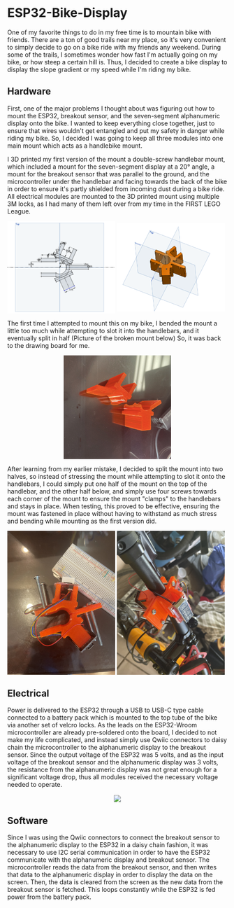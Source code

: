 # ESP32-Bike-Display
One of my favorite things to do in my free time is to mountain bike with friends. There are a ton of good trails near my place, so it's very convenient to simply decide to go on a bike ride with my friends any weekend. During some of the trails, I sometimes wonder how fast I'm actually going on my bike, or how steep a certain hill is. Thus, I decided to create a bike display to display the slope gradient or my speed while I'm riding my bike.

## Hardware

First, one of the major problems I thought about was figuring out how to mount the ESP32, breakout sensor, and the seven-segment alphanumeric display onto the bike. I wanted to keep everything close together, just to ensure that wires wouldn't get entangled and put my safety in danger while riding my bike. So, I decided I was going to keep all three modules into one main mount which acts as a handlebike mount. 

I 3D printed my first version of the mount a double-screw handlebar mount, which included a mount for the seven-segment display at a 20° angle, a mount for the breakout sensor that was parallel to the ground, and the microcontroller under the handlebar and facing towards the back of the bike in order to ensure it's partly shielded from incoming dust during a bike ride. All electrical modules are mounted to the 3D printed mount using multiple 3M locks, as I had many of them left over from my time in the FIRST LEGO League.

<p align="left">
  <img src="3DPrints/Images/CADSketch.png" width=49% align="center" />
  <img src="3DPrints/Images/CAD3D.png" width=49% align="center" />
</p>

The first time I attempted to mount this on my bike, I bended the mount a little too much while attempting to slot it into the handlebars, and it eventually split in half (Picture of the broken mount below) So, it was back to the drawing board for me. 

<p align="center">
  <img src="3DPrints/Images/BrokenMount.png" width=49% align="center" />
</p>

After learning from my earlier mistake, I decided to split the mount into two halves, so instead of stressing the mount while attempting to slot it onto the handlebars, I could simply put one half of the mount on the top of the handlebar, and the other half below, and simply use four screws towards each corner of the mount to ensure the mount "clamps" to the handlebars and stays in place. When testing, this proved to be effective, ensuring the mount was fastened in place without having to withstand as much stress and bending while mounting as the first version did.

<p align="left">
  <img src="3DPrints/Images/IMG_0993.JPG" width=49% align="center" />
  <img src="3DPrints/Images/IMG_1002.JPG" width=49% align="center" />
</p>

## Electrical

Power is delivered to the ESP32 through a USB to USB-C type cable connected to a battery pack which is mounted to the top tube of the bike via another set of velcro locks. As the leads on the ESP32-Wroom microcontroller are already pre-soldered onto the board, I decided to not make my life complicated, and instead simply use Qwiic connectors to daisy chain the microcontroller to the alphanumeric display to the breakout sensor. Since the output voltage of the ESP32 was 5 volts, and as the input voltage of the breakout sensor and the alphanumeric display was 3 volts, the resistance from the alphanumeric display was not great enough for a significant voltage drop, thus all modules received the necessary voltage needed to operate.

<p align="center">
  <img src="3DPrints/Images/Bike_Display_Circuit_Diagram.svg" width=49% align="center" />
</p>

## Software
Since I was using the Qwiic connectors to connect the breakout sensor to the alphanumeric display to the ESP32 in a daisy chain fashion, it was necessary to use I2C serial communication in order to have the ESP32 communicate with the alphanumeric display and breakout sensor. The microcontroller reads the data from the breakout sensor, and then writes that data to the alphanumeric display in order to display the data on the screen. Then, the data is cleared from the screen as the new data from the breakout sensor is fetched. This loops constantly while the ESP32 is fed power from the battery pack. 

